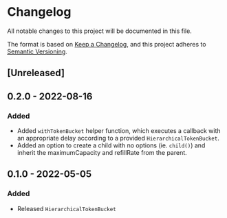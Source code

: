 # Changelog

All notable changes to this project will be documented in this file.

The format is based on [Keep a Changelog](https://keepachangelog.com/en/1.0.0/),
and this project adheres to
[Semantic Versioning](https://semver.org/spec/v2.0.0.html).

## [Unreleased]

## 0.2.0 - 2022-08-16

### Added

- Added `withTokenBucket` helper function, which executes a callback with an appropriate
  delay according to a provided `HierarchicalTokenBucket`.
- Added an option to create a child with no options (ie. `child()`) and inherit the 
  maximumCapacity and refillRate from the parent.

## 0.1.0 - 2022-05-05

### Added

- Released `HierarchicalTokenBucket`